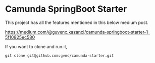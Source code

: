 # Camunda SpringBoot Starter 

This project has all the features mentioned in this below medium post.

https://medium.com/@guvenc.kazanci/camunda-springboot-starter-1-5f10825ec580

If you want to clone and run it, 

```
git clone git@github.com:gvnc/camunda-starter.git
```

